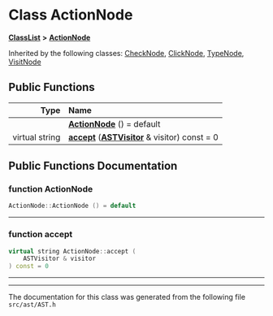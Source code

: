 

# Class ActionNode



[**ClassList**](annotated.md) **>** [**ActionNode**](classActionNode.md)










Inherited by the following classes: [CheckNode](classCheckNode.md),  [ClickNode](classClickNode.md),  [TypeNode](classTypeNode.md),  [VisitNode](classVisitNode.md)
































## Public Functions

| Type | Name |
| ---: | :--- |
|   | [**ActionNode**](#function-actionnode) () = default<br> |
| virtual string | [**accept**](#function-accept) ([**ASTVisitor**](classASTVisitor.md) & visitor) const = 0<br> |




























## Public Functions Documentation




### function ActionNode 

```C++
ActionNode::ActionNode () = default
```




<hr>



### function accept 

```C++
virtual string ActionNode::accept (
    ASTVisitor & visitor
) const = 0
```




<hr>

------------------------------
The documentation for this class was generated from the following file `src/ast/AST.h`

